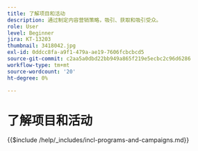 ```yaml
---
title: 了解项目和活动
description: 通过制定内容营销策略，吸引、获取和吸引受众。
role: User
level: Beginner
jira: KT-13203
thumbnail: 3418042.jpg
exl-id: 0ddcc8fa-a9f1-479a-ae19-7606fcbcbcd5
source-git-commit: c2aa5a0dbd22bb949a865f219e5ecbc2c96d6286
workflow-type: tm+mt
source-wordcount: '20'
ht-degree: 0%

---
```


# 了解项目和活动

{{$include /help/_includes/incl-programs-and-campaigns.md}}
